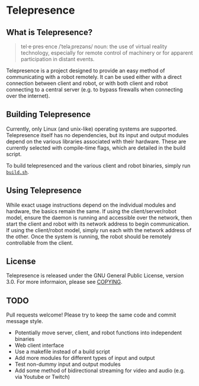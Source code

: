 Telepresence
============


What is Telepresence?
---------------------

> tel·e·pres·ence /ˈteləˌprezəns/ noun: the use of virtual reality technology, especially for remote control of machinery or for apparent participation in distant events.

Telepresence is a project designed to provide an easy method of communicating with a robot remotely. It can be used either with a direct connection between client and robot, or with both client and robot connecting to a central server (e.g. to bypass firewalls when connecting over the internet).


Building Telepresence
---------------------

Currently, only Linux (and unix-like) operating systems are supported. Telepresence itself has no dependencies, but its input and output modules depend on the various libraries associated with their hardware. These are currently selected with compile-time flags, which are detailed in the build script.

To build telepresenced and the various client and robot binaries, simply run [`build.sh`](build.sh).


Using Telepresence
------------------

While exact usage instructions depend on the individual modules and hardware, the basics remain the same. If using the client/server/robot model, ensure the daemon is running and accessible over the network, then start the client and robot with its network address to begin communication. If using the client/robot model, simply run each with the network address of the other. Once the system is running, the robot should be remotely controllable from the client.


License
-------

Telepresence is released under the GNU General Public License, version 3.0. For more informaion, please see [COPYING](COPYING).


TODO
----

Pull requests welcome! Please try to keep the same code and commit message style.

* Potentially move server, client, and robot functions into independent binaries
* Web client interface
* Use a makefile instead of a build script
* Add more modules for different types of input and output
* Test non-dummy input and output modules
* Add some method of bidirectional streaming for video and audio (e.g. via Youtube or Twitch)
